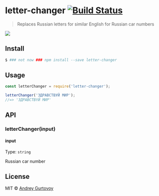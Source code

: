 # letter-changer [![Build Status](https://travis-ci.org/jt3k/letter-changer.svg?branch=master)](https://travis-ci.org/jt3k/letter-changer)

> Replaces Russian letters for similar English for Russian car numbers

![](https://i.imgur.com/WWpvqQe.png)

## Install

```bash
$ ### not now ### npm install --save letter-changer
```


## Usage

```js
const letterChanger = require('letter-changer');

letterChanger('ЗДРАВСТВУЙ МИР');
//=> 'ЗДPABCTBYЙ MИP'
```


## API

### letterChanger(input)

#### input

Type: `string`

Russian car number

## License

MIT © [Andrey Gurtovoy](https://github.com/jt3k)
